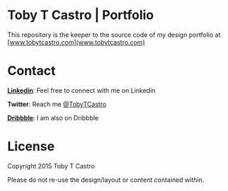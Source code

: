 # Toby T Castro | Portfolio

This repository is the keeper to the source code of my design portfolio at [www.tobytcastro.com](www.tobytcastro.com)

# Contact

**[Linkedin](https://www.linkedin.com/in/tobytcastro)**: Feel free to connect with me on Linkedin

**Twitter**: Reach me [@TobyTCastro](https://twitter.com/tobytcastro)

**[Dribbble](https://dribbble.com/tobytcastro)**: I am also on Dribbble

# License

Copyright 2015 Toby T Castro

Please do not re-use the design/layout or content contained within. 